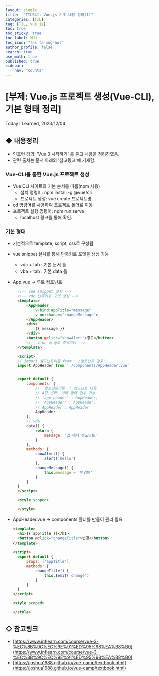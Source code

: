 ```yaml
---
layout: single
title:  "TIL041: Vue.js 기초 내용 정리(1)"
categories: [TIL]
tag: [TIL, Vue.js] 
toc: true
toc_sticky: true
toc_label: 목차
toc_icon: "fas fa-mug-hot"
author_profile: false
search: true
use_math: true
published: true
sidebar:
    nav: "counts"
---
```


# [부제: Vue.js 프로젝트 생성(Vue-CLI), 기본 형태 정리]
Today I Learned, 2023/12/04


## ◆ 내용정리
- 인프런 강의: 'Vue 3 시작하기' 를 듣고 내용을 정리하였음.
- 관련 출처는 문서 아래의 '참고링크'에 기재함.

### Vue-CLI를 통한 Vue.js 프로젝트 생성
- Vue CLI 사이트의 기본 순서를 따름(npm 사용)
  - 설치 명령어: npm install -g @vue/cli
  - 프로젝트 생성: vue create 프로젝트명
- cd 명령어를 사용하여 프로젝트 폴더로 이동
- 프로젝트 실행 명령어: npm run serve
  - localhost 링크를 통해 확인.

### 기본 형태
- 기본적으로 template, script, css로 구성됨.
- vue snippet 설치를 통해 단축키로 포멧을 생성 가능
  - vdc + tab : 기본 문서 틀
  - vba + tab : 기본 data 틀

- App.vue -> 루트 컴포넌트
  
  ```html
    <!-- vue snippet 설치 -->
    <!-- vdc 단축키로 포멧 생성 -->
    <template>
        <AppHeader 
            v-bind:appTitle="message"
            v-on:change="changeMessage">
        </AppHeader>
        <div>
            {{ message }}
        </div>
        <button @click="showAlert">경고</button>
        <!-- v-on 을 @로 축약가능 -->
    </template>

    <script>
    // import 컴포넌트이름 from './컴포넌트 경로'
    import AppHeader from './components/AppHeader.vue'


    export default {
        components: {
            // '컴포넌트이름' : 컴포넌트 내용
            // 4단 변화: 아래 형태 전부 가능
            // 'app-header' : AppHeader,
            // 'AppHeader' : AppHeader,
            // AppHeader : AppHeader
            AppHeader
        },
        // vda
        data() {
            return {
                message: '앱 헤더 컴포넌트'
            }
        },
        methods: {
            showAlert() {
                alert('hello')
            },
            changeMessage() {
                this.message = '변경됨'
            }
        }
    }
    </script>

    <style scoped>

    </style>
  ```
- AppHeader.vue -> components 폴더를 만들어 관리 필요
  
  ```html
  <template>
    <h1>{{ appTitle }}</h1>
    <button @click="changeTitle">변경</button>
  </template>

  <script>
    export default {
        props: ['appTitle'],
        methods: {
            changeTitle() {
                this.$emit('change')
            }
        }
    }
  </script>

  <style scoped>

  </style>
  ```




## ◇ 참고링크
- [https://www.inflearn.com/course/vue-3-%EC%8B%9C%EC%9E%91%ED%95%98%EA%B8%B0](https://www.inflearn.com/course/vue-3-%EC%8B%9C%EC%9E%91%ED%95%98%EA%B8%B0)
- [https://joshua1988.github.io/vue-camp/textbook.html](https://joshua1988.github.io/vue-camp/textbook.html)

